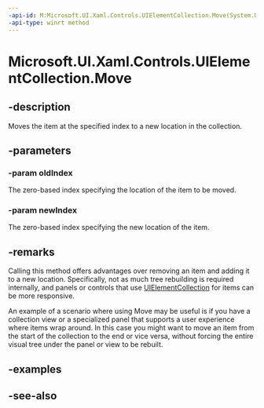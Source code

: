 ```yaml
---
-api-id: M:Microsoft.UI.Xaml.Controls.UIElementCollection.Move(System.UInt32,System.UInt32)
-api-type: winrt method
---
```


<!-- Method syntax
public void Move(System.UInt32 oldIndex, System.UInt32 newIndex)
-->

# Microsoft.UI.Xaml.Controls.UIElementCollection.Move

## -description
Moves the item at the specified index to a new location in the collection.

## -parameters
### -param oldIndex
The zero-based index specifying the location of the item to be moved.

### -param newIndex
The zero-based index specifying the new location of the item.

## -remarks
Calling this method offers advantages over removing an item and adding it to a new location. Specifically, not as much tree rebuilding is required internally, and panels or controls that use [UIElementCollection](uielementcollection.md) for items can be more responsive.

An example of a scenario where using Move may be useful is if you have a collection view or a specialized panel that supports a user experience where items wrap around. In this case you might want to move an item from the start of the collection to the end or vice versa, without forcing the entire visual tree under the panel or view to be rebuilt.

## -examples

## -see-also
